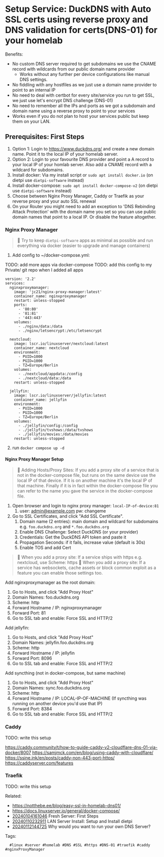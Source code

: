 # Setup Service: DuckDNS with Auto SSL certs using reverse proxy and DNS validation for certs(DNS-01) for your homelab

Benefits:

* No custom DNS server required to get subdomains we use the CNAME record with
  wildcards from our public domain name provider
    * Works without any further per device configurations like manual DNS
      settings.
* No fiddling with any hostfiles as we just use a domain name provider to point
  to an internal IP
* No need to deal with certbot for every site/service you run to get SSL, we just
  use let's encrypt DNS challenge (DNS-01)
* No need to remember all the IPs and ports as we got a subdomain and domain
  name using a reverse proxy to point to your services
* Works even if you do not plan to host your services public but keep them on
  your LAN.

## Prerequisites: First Steps

1. Option 1: Login to https://www.duckdns.org/ and create a new domain name.
   Point it to the local IP of your homelab server.
1. Option 2: Login to your favourite DNS provider and point a A record to your
   local IP of your homlab server. Also add a CNAME record with a wildcard for
   subdomains.
1. Install docker: Via my install script or `sudo apt install docker.io` (on dietpi use `dietpi-software` instead)
1. Install docker-compose: `sudo apt install docker-compose-v2` (on dietpi use `dietpi-software` instead)
1. Choose between Nginx Proxy Manager, Caddy or Traefik as your reverse proxy and your auto SSL renewal
1. On your Router you might need to add an exception to 'DNS Rebinding Attack
   Protection' with the domain name you set so you can use public domain names
   that point to a local IP. Or disable the feature altogether.

### Nginx Proxy Manager

> 🧐 Try to keep `dietpi-software` apps as minimal as possible and run
> everything via docker (easier to upgrade and manage containers)

1. Add config to ~/docker-compose.yml:

TODO: add more apps via docker-compose
TODO: add this config to my Private/ git repo when I added all apps

```
version: '2.2'
services:
  nginxproxymanager:
    image: 'jc21/nginx-proxy-manager:latest'
    container_name: nginxproxymanager
    restart: unless-stopped
    ports:
      - '80:80'
      - '81:81'
      - '443:443'
    volumes:
      - ./nginx/data:/data
      - ./nginx/letsencrypt:/etc/letsencrypt

  nextcloud:
    image: lscr.io/linuxserver/nextcloud:latest
    container_name: nextcloud
    environment:
      - PUID=1000
      - PGID=1000
      - TZ=Europe/Berlin
    volumes:
      - ./nextcloud/appdata:/config
      - ./nextcloud/data:/data
    restart: unless-stopped

  jellyfin:
    image: lscr.io/linuxserver/jellyfin:latest
    container_name: jellyfin
    environment:
      - PUID=1000
      - PGID=1000
      - TZ=Europe/Berlin
    volumes:
      - ./jellyfin/config:/config
      - ./jellyfin/tvshows:/data/tvshows
      - ./jellyfin/movies:/data/movies
    restart: unless-stopped
```

2. run `docker compose up -d`

#### Nginx Proxy Manager Setup

> 🧐 Adding Hosts/Proxy Sites: If you add a proxy site of a service that is not
> in the docker-compose file, but runs on the same device use the local IP of that device.
> If it is on another machine it's the local IP of that machine.
> Finally if it is in fact within the docker-compose file you can refer to the
> name you gave the service in the docker-compose file.

1. Open browser and login to nginx proxy manager: `local-IP-of-device:81`
    1. user: admin@example.com pw: changeme
1. Go to SSL Certificates, and click "Add SSL Certificate".
    1. Domain name (2 entries): main domain and wildcard for subdomains e.g. `foo.duckdns.org` and `*.foo.duckdns.org`
    1. Enable DNS Challenge: Select DuckDNS (or your provider)
    1. Credentials: Get the DuckDNS API token and paste it
    1. Propagation Seconds: if it fails, increase value (default is 30s)
    1. Enable TOS and add Cert

> 🧐 When you add a proxy site: If a service ships with https e.g. nextcloud,
> use Scheme: https
> 🧐 When you add a proxy site: If a service has websockets, cache assets or
> block common exploit as a feature you can enable those settings too.

Add nginxproxymanager as the root domain:

1. Go to Hosts, and click "Add Proxy Host"
1. Domain Names: foo.duckdns.org
1. Scheme: http
1. Forward Hostname / IP: nginxproxymanager
1. Forward Port: 81
1. Go to SSL tab and enable: Force SSL and HTTP/2

Add jellyfin:

1. Go to Hosts, and click "Add Proxy Host"
1. Domain Names: jellyfin.foo.duckdns.org
1. Scheme: http
1. Forward Hostname / IP: jellyfin
1. Forward Port: 8096
1. Go to SSL tab and enable: Force SSL and HTTP/2

Add syncthing (not in docker-compose, but same machine)

1. Go to Hosts, and click "Add Proxy Host"
1. Domain Names: sync.foo.duckdns.org
1. Scheme: http
1. Forward Hostname / IP: LOCAL-IP-OF-MACHINE (If syncthing was running on another device you'd use that IP)
1. Forward Port: 8384
1. Go to SSL tab and enable: Force SSL and HTTP/2

### Caddy

TODO: write this setup

https://caddy.community/t/how-to-guide-caddy-v2-cloudflare-dns-01-via-docker/8007
https://samjmck.com/en/blog/using-caddy-with-cloudflare/
https://ssine.ink/en/posts/caddy-non-443-port-https/
https://caddyserver.com/features

### Traefik

TODO: write this setup

Related:

* <https://notthebe.ee/blog/easy-ssl-in-homelab-dns01/>
* <https://docs.linuxserver.io/general/docker-compose/>
* [20240104161046](/20240104161046/) Fresh Server: First Steps
* [20240110232911](/20240110232911/) LAN Server Install: Setup and Install dietpi
* [20240112144725](/20240112144725/) Why would you want to run your own DNS Server?

Tags:

      #linux #server #homelab #DNS #SSL #https #DNS-01 #traefik #caddy #nginxProxyManager
